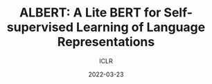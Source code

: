 ---
layout: seminar-post
title: "ALBERT: A Lite BERT for Self-supervised Learning of Language Representations"
subtitle: 'ICLR'
categories: NLP
tags: [Self-supervised]
date: 2022-03-23
pdf_url: 'https://drive.google.com/file/d/17LEDMgfQ268wxdykhidgul9SKMHWfFx3/preview'
---